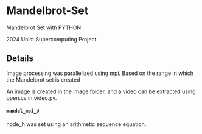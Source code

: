 # Mandelbrot-Set
Mandelbrot Set with PYTHON

2024 Unist Supercomputing Project

## Details
Image processing was parallelized using mpi. Based on the range in which the Mandelbrot set is created

An image is created in the image folder, and a video can be extracted using open.cv in video.py.

#### `mandel_mpi_U`
node_h was set using an arithmetic sequence equation.
